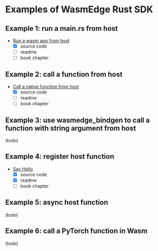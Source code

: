 # Examples of WasmEdge Rust SDK

## Example 1: run a main.rs from host

- [Run a wasm app from host](run-wasm-app-from-host/)
  - [x] source code
  - [ ] readme
  - [ ] book chapter

## Example 2: call a function from host

- [Call a native function from host](call-func-from-host/README.md)
  - [x] source code
  - [ ] readme
  - [ ] book chapter

## Example 3: use wasmedge_bindgen to call a function with string argument from host

(todo)

## Example 4: register host function

- [Say Hello](say_hello/README.md)
  - [x] source code
  - [x] readme
  - [ ] book chapter

## Example 5: async host function

(todo)

## Example 6: call a PyTorch function in Wasm

(todo)
